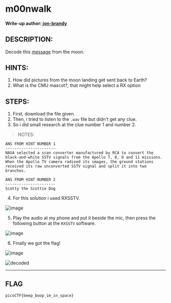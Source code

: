 # m00nwalk
#### Write-up author: [jon-brandy](https://github.com/jon-brandy)
## DESCRIPTION:
Decode this [message](https://github.com/jon-brandy/CTF-WRITE-UP/blob/f1c374c5e017a1a1e727f555d6fa81a7f4af7fc8/Asset/m00nwalk/message.wav) from the moon.
## HINTS:
1. How did pictures from the moon landing get sent back to Earth?
2. What is the CMU mascot?, that might help select a RX option
## STEPS:
1. First, download the file given.
2. Then, i tried to listen to the `.wav` file but didn't get any clue.
3. So i did small research at the clue number 1 and number 2.

> NOTES:
```
ANS FROM HINT NUMBER 1
----------------------
NASA selected a scan converter manufactured by RCA to convert the black-and-white SSTV signals from the Apollo 7, 8, 9 and 11 missions. When the Apollo TV camera radioed its images, the ground stations received its raw unconverted SSTV signal and split it into two branches.
```

```
ANS FROM HINT NUMBER 2
----------------------
Scotty the Scottie Dog
```

4. For this solution i used RXSSTV.

![image](https://user-images.githubusercontent.com/70703371/180455032-6a1775f8-ebe2-441a-b6cb-500b6894f133.png)

5. Play the audio at my phone and put it beside the mic, then press the following button at the `RXSSTV` software.

![image](https://user-images.githubusercontent.com/70703371/180455709-c87ed558-46c2-43ac-b328-da40ea4ec892.png)

6. Finally we got the flag!

![image](https://user-images.githubusercontent.com/70703371/180457460-12bdb6d1-80fe-47fc-b665-49c8c4394be8.png)

![decoded](https://user-images.githubusercontent.com/70703371/180457648-57a0a00a-28fc-4061-842c-1d5c7057ccc6.jpg)

---
## FLAG

```
picoCTF{beep_boop_im_in_space}
```
